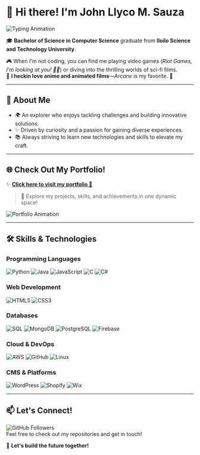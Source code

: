 # 👋 Hi there! I'm **John Llyco M. Sauza**

![Typing Animation](https://readme-typing-svg.demolab.com?font=Fira+Code&size=22&pause=1000&color=36CFFC&width=435&lines=Computer+Scientist;Software+Engineer;Data+Analyst;DevOps+Engineer;Passionate+Problem+Solver;Creator+at+Heart)  

🎓 **Bachelor of Science in Computer Science** graduate from **Iloilo Science and Technology University**.  

🎮 When I'm not coding, you can find me playing video games (*Riot Games, I'm looking at you! 👊👀*) or diving into the thrilling worlds of sci-fi films.  
🎥 **I heckin love anime and animated films**—*Arcane* is my favorite. 🚀  

---

## 🌟 **About Me**  
- 🌍 An explorer who enjoys tackling challenges and building innovative solutions.  
- ✨ Driven by curiosity and a passion for gaining diverse experiences.  
- 📚 Always striving to learn new technologies and skills to elevate my craft.

---

## 🌐 **Check Out My Portfolio!**  
✨ **[Click here to visit my portfolio 🚀](https://rykkux.github.io)**  
> 🌟 Explore my projects, skills, and achievements in one dynamic space!  

![Portfolio Animation]("https://giphy.com/embed/c1ONA4xHFeAWU4ww1K")  

---

## 🛠️ **Skills & Technologies**  

### **Programming Languages**  
![Python](https://img.shields.io/badge/Python-3670A0?style=for-the-badge&logo=python&logoColor=ffdd54)
![Java](https://img.shields.io/badge/Java-ED8B00?style=for-the-badge&logo=java&logoColor=white)
![JavaScript](https://img.shields.io/badge/JavaScript-F7DF1E?style=for-the-badge&logo=javascript&logoColor=black)
![C](https://img.shields.io/badge/C-00599C?style=for-the-badge&logo=c&logoColor=white)
![C#](https://img.shields.io/badge/C%23-239120?style=for-the-badge&logo=c-sharp&logoColor=white)

### **Web Development**  
![HTML5](https://img.shields.io/badge/HTML5-E34F26?style=for-the-badge&logo=html5&logoColor=white)
![CSS3](https://img.shields.io/badge/CSS3-1572B6?style=for-the-badge&logo=css3&logoColor=white)

### **Databases**  
![SQL](https://img.shields.io/badge/SQL-003B57?style=for-the-badge&logo=databricks&logoColor=white)
![MongoDB](https://img.shields.io/badge/MongoDB-4EA94B?style=for-the-badge&logo=mongodb&logoColor=white)
![PostgreSQL](https://img.shields.io/badge/PostgreSQL-316192?style=for-the-badge&logo=postgresql&logoColor=white)
![Firebase](https://img.shields.io/badge/Firebase-FFCA28?style=for-the-badge&logo=firebase&logoColor=black)

### **Cloud & DevOps**  
![AWS](https://img.shields.io/badge/AWS-FF9900?style=for-the-badge&logo=amazonaws&logoColor=white)
![GitHub](https://img.shields.io/badge/GitHub-181717?style=for-the-badge&logo=github&logoColor=white)
![Linux](https://img.shields.io/badge/Linux-FCC624?style=for-the-badge&logo=linux&logoColor=black)

### **CMS & Platforms**  
![WordPress](https://img.shields.io/badge/WordPress-21759B?style=for-the-badge&logo=wordpress&logoColor=white)
![Shopify](https://img.shields.io/badge/Shopify-7AB55C?style=for-the-badge&logo=shopify&logoColor=white)
![Wix](https://img.shields.io/badge/Wix-FA3E3E?style=for-the-badge&logo=wix&logoColor=white)

---

## 📫 **Let's Connect!**  
![GitHub Followers](https://img.shields.io/github/followers/yourusername?style=social)  
Feel free to check out my repositories and get in touch!  

🚀 **Let's build the future together!**
